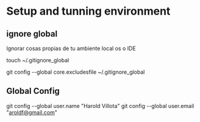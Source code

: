 # Setup and tunning environment

## ignore global

Ignorar cosas propias de tu ambiente local os o IDE

touch ~/.gitignore_global

git config --global core.excludesfile ~/.gitignore_global


## Global Config

git config --global user.name "Harold Villota"
git config --global user.email "aroldf@gmail.com"
